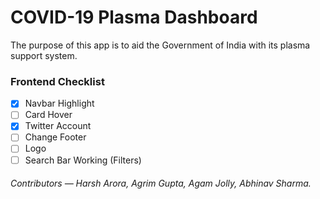 # COVID-19 Plasma Dashboard

The purpose of this app is to aid the Government of India with its plasma support system.

### Frontend Checklist

- [x] Navbar Highlight 
- [ ] Card Hover
- [x] Twitter Account
- [ ] Change Footer
- [ ] Logo
- [ ] Search Bar Working (Filters) 

<h6>Contributors &mdash; Harsh Arora, Agrim Gupta, Agam Jolly, Abhinav Sharma.
